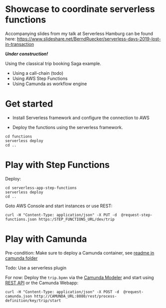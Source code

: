 # Showcase to coordinate serverless functions

Accompanying slides from my talk at Serverless Hamburg can be found here: https://www.slideshare.net/BerndRuecker/serverless-days-2019-lost-in-transaction

***Under construction!***

Using the classical trip booking Saga example. 

- Using a call-chain (todo)
- Using AWS Step Functions
- Using Camunda as workflow engine

# Get started

* Install Serverless framework and configure the connection to AWS

* Deploy the functions using the serverless framework.

```
cd functions
serverless deploy
cd ..
```

# Play with Step Functions

Deploy:

```
cd serverless-app-step-functions
serverless deploy
cd ..
```

Goto AWS Console and start instances or use REST:

```
curl -H "Content-Type: application/json" -X PUT -d  @request-step-functions.json https:/STEP_FUNCTIONS_URL/dev/trip
```


# Play with Camunda

Pre-condition: Make sure to deploy a Camunda container, see  [readme in camunda folder](camunda/) 

Todo: Use a serverless plugin

For now: Deploy the `trip.bpmn` via the [Camunda Modeler](https://camunda.com/download/modeler/) and start using [REST API](https://docs.camunda.org/manual/7.10/reference/rest/process-definition/post-start-process-instance/) or the Camunda Webapp:

```
curl -H "Content-Type: application/json" -X POST -d  @request-camunda.json http://CAMUNDA_URL:8080/rest/process-definition/key/trip/start
```
